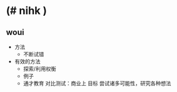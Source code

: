 # (# nihk )

## woui

- 方法
    - 不断试错
- 有效的方法
    - 探索/利用权衡
    - 例子
    - 通才教育
      对比测试：商业上
      目标
      尝试诸多可能性，研究各种想法